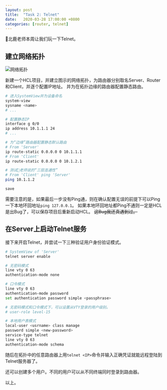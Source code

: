 ```yaml
---
layout: post
title:  "Task 2: Telnet"
date:   2020-03-28 17:00:00 +0800
categories: [router, telnet]
---
```


🦌北鹿老师本周让我们玩一下Telnet。

## 建立网络拓扑

![网络拓扑](https://lightyears1998.github.io/gzhu-networking-course-record/images/task2.png)

新建一个HCL项目，并建立图示的网络拓扑，为路由器分别取名Server、Router和Client，并逐个配置IP地址。
并为在拓扑边缘的路由器配置静态路由。

```sh
# 进入SystemView并为设备命名
system-view
sysname <name>
# ...

# 配置静态IP
interface g 0/0
ip address 10.1.1.1 24
# ...

# 为“边缘”路由器配置静态默认路由
# From 'Server'
ip route-static 0.0.0.0 0 10.1.1.1
# From 'Client'
ip route-static 0.0.0.0 0 10.1.2.1

# 测试🦌老师说的“三层连通性”
# From 'Client' ping 'Server'
ping 10.1.1.2

save
```

需要注意的是，如果最后一步没有Ping通，则在确认配置无误的前提下可以Ping一下本地环回地址`ping 127.0.0.1`。
如果本地环回地址都Ping不通则一定是HCL是出Bug了，可以保存项目后重新启动HCL。
~~这Bug我还真遇到过。~~

## 在Server上启动Telnet服务

接下来开启Telnet，并尝试一下三种验证用户身份验证模式。

```sh
# SystemView of 'Server'
telnet server enable

# 无密码模式
line vty 0 63
authentication-mode none

# 口令模式
line vty 0 63
authentication-mode password
set authentication password simple <passphrase>

# 无密码模式和口令模式下，可以设置从VTY登录的用户级别。
# user-role level-15

# 本地用户表模式
local-user <usrname> class manage
password simple <new-password>
service-type telnet
line vty 0 63
authentication-mode schema
```

随后在拓扑中的任意路由器上用`telnet <IP>`命令并输入正确凭证就能远程登陆到Telnet服务器了。

还可以创建多个用户。不同的用户可以从不同终端同时登录到路由器。

以上。
